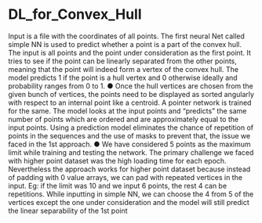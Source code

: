 # DL_for_Convex_Hull
Input is a file with the coordinates of all points. The first neural Net called simple NN is used to predict whether a point is a part of the convex hull. The input is all points and the point under consideration as the first point. It tries to see if the point can be linearly separated from the other points, meaning that the point will indeed form a vertex of the convex hull. The model predicts 1 if the point is a hull vertex and 0 otherwise ideally and probability ranges from 0 to 1.
● Once the hull vertices are chosen from the given bunch of vertices, the points need to be displayed as sorted angularly with respect to an internal point like a centroid. A pointer network is trained for the same. The model looks at the input points and “predicts” the same number of points which are ordered and are approximately equal to the input points. Using a prediction model eliminates the chance of repetition of points in the sequences and the use of masks to prevent that, the issue we faced in the 1st approach.
● We have considered 5 points as the maximum limit while training and testing the network. The primary challenge we faced with higher point dataset was the high loading time for each epoch. Nevertheless the approach works for higher point dataset because instead of padding with 0 value arrays, we can pad with repeated vertices in the input. Eg: if the limit was 10 and we input 6 points, the rest 4 can be repetitions. While inputting in simple NN, we can choose the 4 from 5 of the vertices except the one under consideration and the model will still predict the linear separability of the 1st point

